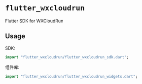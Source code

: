 # `flutter_wxcloudrun`

Flutter SDK for WXCloudRun

## Usage

SDK:

```dart
import "flutter_wxcloudrun/flutter_wxcloudrun_sdk.dart";
```

组件库:

```dart
import "flutter_wxcloudrun/flutter_wxcloudrun_widgets.dart";
```